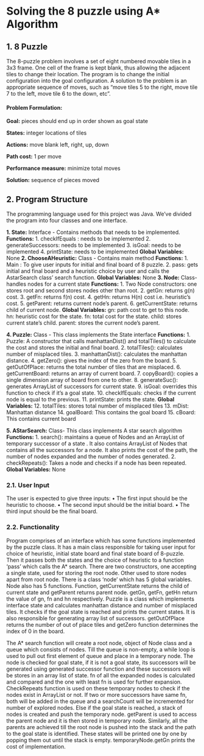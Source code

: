 # Solving the 8 puzzle using A* Algorithm

## 1. 8 Puzzle
The 8-puzzle problem involves a set of eight numbered movable tiles in a 3x3 frame. One cell of the frame is kept blank, thus allowing the adjacent tiles to change their location. The program is to change the initial configuration into the goal configuration. A solution to the problem is an appropriate sequence of moves, such as “move tiles 5 to the right, move tile 7 to the left, move tile 6 to the down, etc”.

#### Problem Formulation:
**Goal:** pieces should end up in order shown as goal state

**States:** integer locations of tiles

**Actions:** move blank left, right, up, down

**Path cost:** 1 per move

**Performance measure:** minimize total moves

**Solution:** sequence of pieces moved


## 2. Program Structure
The programming language used for this project was Java. We’ve divided the program into four classes and one interface.

**1. State:** Interface - Contains methods that needs to be implemented.
		**Functions:**
		1. checkIfEquals : needs to be implemented
		2. generateSuccessors: needs to be implemented
		3. isGoal: needs to be implemented
		4. printState: needs to be implemented
		**Global Variables:** None
**2. ChooseAHeuristic:** Class - Contains main method
		**Functions:**
		1. Main : To give user inputs for initial and final board of 8 puzzle.
		2. pass: gets initial and final board and a heuristic choice by user and calls 		the AstarSearch class’ search function.
		**Global Variables:** None
**3. Node:** Class- handles nodes for a current state
		**Functions:**
		1. Two Node constructors: one stores root and second stores nodes other than root.
		2. getGn: returns g(n) cost.
		3. getFn: returns f(n) cost.
		4. getHn: returns H(n) cost i.e. heuristic’s cost.
		5. getParent: returns current node’s parent.
		6. getCurrentState: returns child of current node.
		**Global Variables:**
		gn: path cost to get to this node.
		hn: heuristic cost for the state.
		fn: total cost for the state.
		child: stores current state’s child.
		parent: stores the current node’s parent.
		
**4. Puzzle:** Class - This class implements the State interface
		**Functions:**
		1. Puzzle: A constructor that calls manhattanDist() and totalTiles() to calculate the cost and stores the initial and final board.
		2. totalTiles(): calculates number of misplaced tiles.
		3. manhattanDist(): calculates the manhattan distance.
		4. getZero(): gives the index of the zero from the board.
		5. getOutOfPlace: returns the total number of tiles that are misplaced.
		6. getCurrentBoard: returns an array of current board.
		7. copyBoard(): copies a single dimension array of board from one to other.
		8. generateSuc(): generates ArrayList of successors for current state.
		9. isGoal: overrides this function to check if it’s a goal state.
		10. checkIfEquals: checks if the current node is equal to the previous.
		11. printState: prints the state.
		**Global Variables:**
		12. totalTiles: stores total number of misplaced tiles
		13. mDist: Manhattan distance
		14. goalBoard: This contains the goal board
		15. cBoard: This contains current board

**5. AStarSearch:** Class- This class implements A star search algorithm
		**Functions:**
		1. search(): maintains a queue of Nodes and an ArrayList of temporary successor of a state . It also contains ArrayList of Nodes that contains all the successors for a node. It also prints the cost of the path, the number of nodes expanded and the number of nodes generated.
		2. checkRepeats(): Takes a node and checks if a node has been repeated.
		**Global Variables:** None

### 2.1. User Input
The user is expected to give three inputs:
• The first input should be the heuristic to choose.
• The second input should be the initial board.
• The third input should be the final board.

### 2.2. Functionality
Program comprises of an interface which has some functions implemented by the puzzle class. It has a main class responsible for taking user input for choice of heuristic, initial state board and final state board of 8-puzzle. Then it passes both the states and the choice of heuristic to a function ‘pass’ which calls the A* search. There are two constructors, one accepting a single state, used for storing the root node. Other used to store nodes apart from root node. There is a class ‘node’ which has 5 global variables. Node also has 5 functions. Function, getCurrentState returns the child of current state and getParent returns parent node. getGn, getFn, getHn return the value of gn, fn and hn respectively. Puzzle is a class which implements interface state and calculates manhattan distance and number of misplaced tiles. It checks if the goal state is reached and prints the current states. It is also responsible for generating array list of successors.
getOutOfPlace returns the number of out of place tiles and getZero function determines the index of 0 in the board.

The A* search function will create a root node, object of Node class and a queue which consists of nodes. Till the queue is non-empty, a while loop is used to pull out first element of queue and place in a temporary node. The node is checked for goal state, if it is not a goal state, its successors will be generated using generated successor function and these successors will be stores in an array list of state. fn of all the expanded nodes is calculated and compared and the one with least fn is used for further expansion. CheckRepeats function is used on these temporary nodes to check if the nodes exist in ArrayList or not. If two or more successors have same fn, both will be added in the queue and a searchCount will be incremented for number of explored nodes. Else if the goal state is reached, a stack of nodes is created and push the temporary node. getParent is used to access the parent node and it is then stored in temporary node. Similarly, all the parents are achieved till the root node is pushed into the stack and the path to the goal state is identified. These states will be printed one by one by popping them out until the stack is empty. temporaryNode.getGn prints the cost of implementation.
